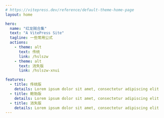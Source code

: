 ```yaml
---
# https://vitepress.dev/reference/default-theme-home-page
layout: home

hero:
  name: "红龙贼合集"
  text: "A VitePress Site"
  tagline: 一些常用公式
  actions:
    - theme: alt
      text: 传统
      link: /hslszw
    - theme: alt
      text: 消失版
      link: /hslszw-xnui

features:
  - title: 传统版
    details: Lorem ipsum dolor sit amet, consectetur adipiscing elit
  - title: 鲍勃版
    details: Lorem ipsum dolor sit amet, consectetur adipiscing elit
  - title: 消失版
    details: Lorem ipsum dolor sit amet, consectetur adipiscing elit
---
```

